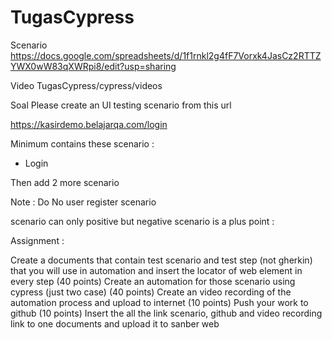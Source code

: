 # TugasCypress

Scenario 
https://docs.google.com/spreadsheets/d/1f1rnkl2g4fF7Vorxk4JasCz2RTTZYWX0wW83qXWRpi8/edit?usp=sharing

Video 
TugasCypress/cypress/videos


Soal
Please create an UI testing scenario from this url

https://kasirdemo.belajarqa.com/login 

 

Minimum contains these scenario :
- Login

Then add 2 more scenario


Note : Do No user register scenario 

scenario can only positive but negative scenario is a plus point :


Assignment :

Create a documents that contain test scenario and test step (not gherkin) that you will use in automation and insert the locator of web element in every step  (40 points)
Create an automation for those scenario using cypress (just two case) (40 points)
Create an video recording of the automation process and upload to internet (10 points)
Push your work to github (10 points)
 Insert the all the link scenario, github and video recording link to one documents and upload it to sanber web
